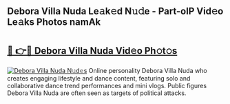 ## Debora Villa Nuda Le𝚊k𝚎d N𝚞𝚍e - Part-olP Vid𝚎o Le𝚊ks Photos namAk

# <h2><a href="http://fbeboi.evod.top/?m=Debora+Villa+Nuda">🔗 👉🔴 Debora Villa Nuda Vid𝚎o Ph𝚘t𝚘s</a></h2>

[![Debora Villa Nuda N𝚞d𝚎s](https://i.imgur.com/8V9OHl7.gif)](http://fbeboi.evod.top/?m=Debora+Villa+Nuda)
Online personality Debora Villa Nuda who creates engaging lifestyle and dance content, featuring solo and collaborative dance trend performances and mini vlogs. Public figures Debora Villa Nuda are often seen as targets of political attacks. 
